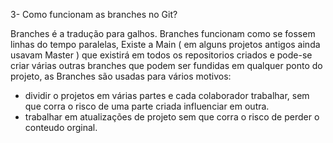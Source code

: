 3- Como funcionam as branches no Git?

Branches é a tradução para galhos.
Branches funcionam como se fossem linhas do tempo paralelas, Existe a Main ( em alguns projetos antigos ainda usavam Master ) que existirá em todos os repositorios criados e pode-se criar várias outras branches que podem ser fundidas em qualquer ponto do projeto, as Branches são usadas para vários motivos:
- dividir o projetos em várias partes e cada colaborador trabalhar, sem que corra o risco de uma parte criada influenciar em outra.
- trabalhar em atualizações de projeto sem que corra o risco de perder o conteudo orginal.